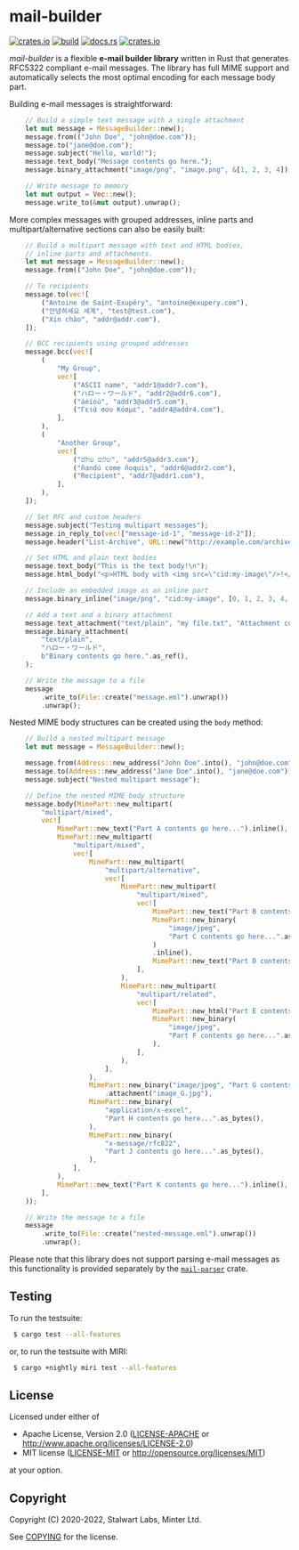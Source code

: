 # mail-builder

[![crates.io](https://img.shields.io/crates/v/mail-builder)](https://crates.io/crates/mail-builder)
[![build](https://github.com/stalwartlabs/mail-builder/actions/workflows/rust.yml/badge.svg)](https://github.com/stalwartlabs/mail-builder/actions/workflows/rust.yml)
[![docs.rs](https://img.shields.io/docsrs/mail-builder)](https://docs.rs/mail-builder)
[![crates.io](https://img.shields.io/crates/l/mail-builder)](http://www.apache.org/licenses/LICENSE-2.0)

_mail-builder_ is a flexible **e-mail builder library** written in Rust that generates RFC5322 compliant e-mail messages. 
The library has full MIME support and automatically selects the most optimal encoding for each message body part.

Building e-mail messages is straightforward:

```rust
    // Build a simple text message with a single attachment
    let mut message = MessageBuilder::new();
    message.from(("John Doe", "john@doe.com"));
    message.to("jane@doe.com");
    message.subject("Hello, world!");
    message.text_body("Message contents go here.");
    message.binary_attachment("image/png", "image.png", &[1, 2, 3, 4]);

    // Write message to memory
    let mut output = Vec::new();
    message.write_to(&mut output).unwrap();
```

More complex messages with grouped addresses, inline parts and 
multipart/alternative sections can also be easily built:

```rust
    // Build a multipart message with text and HTML bodies,
    // inline parts and attachments.
    let mut message = MessageBuilder::new();
    message.from(("John Doe", "john@doe.com"));

    // To recipients
    message.to(vec![
        ("Antoine de Saint-Exupéry", "antoine@exupery.com"),
        ("안녕하세요 세계", "test@test.com"),
        ("Xin chào", "addr@addr.com"),
    ]);

    // BCC recipients using grouped addresses
    message.bcc(vec![
        (
            "My Group",
            vec![
                ("ASCII name", "addr1@addr7.com"),
                ("ハロー・ワールド", "addr2@addr6.com"),
                ("áéíóú", "addr3@addr5.com"),
                ("Γειά σου Κόσμε", "addr4@addr4.com"),
            ],
        ),
        (
            "Another Group",
            vec![
                ("שלום עולם", "addr5@addr3.com"),
                ("ñandú come ñoquis", "addr6@addr2.com"),
                ("Recipient", "addr7@addr1.com"),
            ],
        ),
    ]);

    // Set RFC and custom headers
    message.subject("Testing multipart messages");
    message.in_reply_to(vec!["message-id-1", "message-id-2"]);
    message.header("List-Archive", URL::new("http://example.com/archive"));

    // Set HTML and plain text bodies
    message.text_body("This is the text body!\n");
    message.html_body("<p>HTML body with <img src=\"cid:my-image\"/>!</p>");

    // Include an embedded image as an inline part
    message.binary_inline("image/png", "cid:my-image", [0, 1, 2, 3, 4, 5].as_ref());

    // Add a text and a binary attachment
    message.text_attachment("text/plain", "my fíle.txt", "Attachment contents go here.");
    message.binary_attachment(
        "text/plain",
        "ハロー・ワールド",
        b"Binary contents go here.".as_ref(),
    );

    // Write the message to a file
    message
        .write_to(File::create("message.eml").unwrap())
        .unwrap();
```

Nested MIME body structures can be created using the `body` method:

```rust
    // Build a nested multipart message
    let mut message = MessageBuilder::new();

    message.from(Address::new_address("John Doe".into(), "john@doe.com"));
    message.to(Address::new_address("Jane Doe".into(), "jane@doe.com"));
    message.subject("Nested multipart message");

    // Define the nested MIME body structure
    message.body(MimePart::new_multipart(
        "multipart/mixed",
        vec![
            MimePart::new_text("Part A contents go here...").inline(),
            MimePart::new_multipart(
                "multipart/mixed",
                vec![
                    MimePart::new_multipart(
                        "multipart/alternative",
                        vec![
                            MimePart::new_multipart(
                                "multipart/mixed",
                                vec![
                                    MimePart::new_text("Part B contents go here...").inline(),
                                    MimePart::new_binary(
                                        "image/jpeg",
                                        "Part C contents go here...".as_bytes(),
                                    )
                                    .inline(),
                                    MimePart::new_text("Part D contents go here...").inline(),
                                ],
                            ),
                            MimePart::new_multipart(
                                "multipart/related",
                                vec![
                                    MimePart::new_html("Part E contents go here...").inline(),
                                    MimePart::new_binary(
                                        "image/jpeg",
                                        "Part F contents go here...".as_bytes(),
                                    ),
                                ],
                            ),
                        ],
                    ),
                    MimePart::new_binary("image/jpeg", "Part G contents go here...".as_bytes())
                        .attachment("image_G.jpg"),
                    MimePart::new_binary(
                        "application/x-excel",
                        "Part H contents go here...".as_bytes(),
                    ),
                    MimePart::new_binary(
                        "x-message/rfc822",
                        "Part J contents go here...".as_bytes(),
                    ),
                ],
            ),
            MimePart::new_text("Part K contents go here...").inline(),
        ],
    ));

    // Write the message to a file
    message
        .write_to(File::create("nested-message.eml").unwrap())
        .unwrap();
```

Please note that this library does not support parsing e-mail messages as this functionality is provided separately by the [`mail-parser`](https://crates.io/crates/mail-parser) crate.


## Testing

To run the testsuite:

```bash
 $ cargo test --all-features
```

or, to run the testsuite with MIRI:

```bash
 $ cargo +nightly miri test --all-features
```

## License

Licensed under either of

 * Apache License, Version 2.0 ([LICENSE-APACHE](LICENSE-APACHE) or http://www.apache.org/licenses/LICENSE-2.0)
 * MIT license ([LICENSE-MIT](LICENSE-MIT) or http://opensource.org/licenses/MIT)

at your option.

## Copyright

Copyright (C) 2020-2022, Stalwart Labs, Minter Ltd.

See [COPYING] for the license.

[COPYING]: https://github.com/stalwartlabs/mail-builder/blob/main/COPYING
